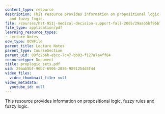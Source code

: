 ```yaml
---
content_type: resource
description: This resource provides information on propositional logic, fuzzy rules
  and fuzzy logic.
file: /courses/hst-951j-medical-decision-support-fall-2005/29aab5bf96b7690620369891254d3f44_proplogic_sets.pdf
file_type: application/pdf
learning_resource_types:
- Lecture Notes
ocw_type: OCWFile
parent_title: Lecture Notes
parent_type: CourseSection
parent_uid: 09fc2b6b-ebcc-7c47-bb03-f127a7a4ff84
resourcetype: Document
title: proplogic_sets.pdf
uid: 29aab5bf-96b7-6906-2036-9891254d3f44
video_files:
  video_thumbnail_file: null
video_metadata:
  youtube_id: null
---
```

This resource provides information on propositional logic, fuzzy rules and fuzzy logic.

